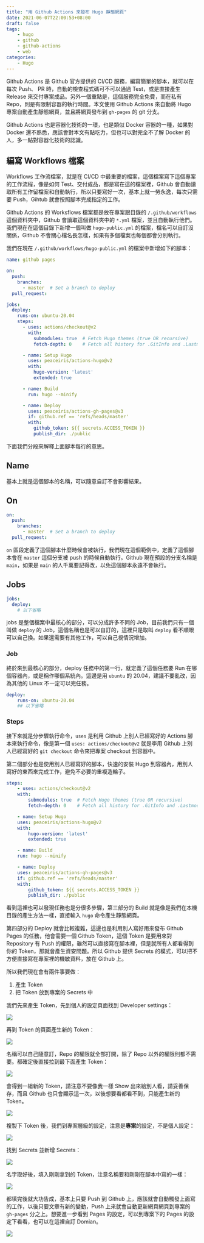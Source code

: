 ```yaml
---
title: "用 Github Actions 來發布 Hugo 靜態網頁"
date: 2021-06-07T22:00:53+08:00
draft: false
tags: 
    - hugo
    - github
    - github-actions
    - web
categories:
    - Hugo
---
```


Github Actions 是 Github 官方提供的 CI/CD 服務，編寫簡單的腳本，就可以在每次 Push、 PR 時，自動的檢查程式碼可不可以通過 Test，或是直接產生 Release 來交付專案成品。另外一個重點是，這個服務完全免費，而在私有 Repo，則是有限制容器的執行時間。本文使用 Github Actions 來自動將 Hugo 專案自動產生靜態網頁，並且將網頁發布到 `gh-pages` 的 git 分支。

<!--more-->

Github Actions 也是容器化技術的一環，也是類似 Docker 容器的一種，如果對 Docker 還不熟悉，應該會對本文有點吃力，但也可以對完全不了解 Docker 的人，多一點對容器化技術的認識。

## 編寫 Workflows 檔案

Workflows 工作流檔案，就是在 CI/CD 中最重要的檔案，這個檔案寫下這個專案的工作流程，像是如何 Test、交付成品，都是寫在這的檔案裡，Github 會自動讀取所有工作留檔案和自動執行，所以只要寫好一次，基本上就一勞永逸，每次只需要 Push，Gihtub 就會按照腳本完成指定的工作。

Github Actions 的 Worksflows 檔案都是放在專案跟目錄的 `/.github/workflows` 這個資料夾中，Github 會讀取這個資料夾中的 `*.yml` 檔案，並且自動執行他們。我們現在在這個目錄下新增一個叫做 `hugo-public.yml` 的檔案，檔名可以自訂沒關係，Github 不會關心檔名長怎樣，如果有多個檔案也每個都會分別執行。

我們在現在 `/.github/workflows/hugo-public.yml` 的檔案中新增如下的腳本：

```yml
name: github pages

on:
  push:
    branches:
      - master  # Set a branch to deploy
  pull_request:

jobs:
  deploy:
    runs-on: ubuntu-20.04
    steps:
      - uses: actions/checkout@v2
        with:
          submodules: true  # Fetch Hugo themes (true OR recursive)
          fetch-depth: 0    # Fetch all history for .GitInfo and .Lastmod

      - name: Setup Hugo
        uses: peaceiris/actions-hugo@v2
        with:
          hugo-version: 'latest'
          extended: true

      - name: Build
        run: hugo --minify

      - name: Deploy
        uses: peaceiris/actions-gh-pages@v3
        if: github.ref == 'refs/heads/master'
        with:
          github_token: ${{ secrets.ACCESS_TOKEN }}
          publish_dir: ./public
```

下面我們分段來解釋上面腳本每行的意思。

## Name

基本上就是這個腳本的名稱，可以隨意自訂不會影響結果。

## On

```yml
on:
  push:
    branches:
      - master  # Set a branch to deploy
  pull_request:
```

`on` 區段定義了這個腳本什麼時候會被執行，我們現在這個範例中，定義了這個腳本會在 `master` 這個分支被 push 的時候自動執行。Github 現在預設的分支名稱是 `main`，如果是 `main` 的人千萬要記得改，以免這個腳本永遠不會執行。

## Jobs

```yml
jobs:
  deploy:
    # 以下省略
```

jobs 是整個檔案中最核心的部分，可以分成許多不同的 Job，目前我們只有一個叫做 `deploy` 的 Job，這個名稱也是可以自訂的，這裡只是取叫 `deploy` 看不順眼可以自己換。如果還需要有其他工作，可以自己視情況增加。

### Job

終於來到最核心的部分，deploy 任務中的第一行，就定義了這個任務要 Run 在哪個容器內，或是稱作哪個系統內。這邊是用 `ubuntu` 的 20.04，建議不要亂改，因為其他的 Linux 不一定可以完任務。

``` yml
deploy:
    runs-on: ubuntu-20.04
    ## 以下省略
```

### Steps

接下來就是分步驟執行命令，`uses` 是利用 Github 上別人已經寫好的 Actions 腳本來執行命令，像是第一個 `uses: actions/checkout@v2` 就是李用 Github 上別人已經寫好的 `git checkout` 命令來把專案 checkout 到容器中。

第二個部分也是使用別人已經寫好的腳本，快速的安裝 Hugo 到容器內，用別人寫好的東西來完成工作，避免不必要的重複造輪子。

```yml
steps:
    - uses: actions/checkout@v2
    with:
        submodules: true  # Fetch Hugo themes (true OR recursive)
        fetch-depth: 0    # Fetch all history for .GitInfo and .Lastmod

    - name: Setup Hugo
    uses: peaceiris/actions-hugo@v2
    with:
        hugo-version: 'latest'
        extended: true

    - name: Build
    run: hugo --minify

    - name: Deploy
    uses: peaceiris/actions-gh-pages@v3
    if: github.ref == 'refs/heads/master'
    with:
        github_token: ${{ secrets.ACCESS_TOKEN }}
        publish_dir: ./public
```

看到這裡也可以發現任務也是分很多步驟，第三部分的 Build 就是像是我們在本機目錄的產生方法一樣，直接輸入 `hugo` 命令產生靜態網頁。

第四部分的 Deploy 就會比較複雜，這邊也是利用別人寫好用來發布 Github Pages 的任務，他會需要一個 Github Token，這個 Token 是要用來對 Repository 有 Push 的權限，雖然可以直接寫在腳本裡，但是就所有人都看得到你的 Token，那就會產生資安問題。所以 Github 提供 Secrets 的模式，可以把不方便直接寫在專案裡的機敏資料，放在 Github 上。

所以我們現在會有兩件事要做：

1. 產生 Token
2. 把 Token 放到專案的 Secrets 中

我們先來產生 Token，先到個人的設定頁面找到 Developer settings：

![](https://raw.githubusercontent.com/TonyPepeBear/ImageBed/main/20210607222716.png)

再到 Token 的頁面產生新的 Token：

![](https://raw.githubusercontent.com/TonyPepeBear/ImageBed/main/20210607222844.png)

名稱可以自己隨意訂，Repo 的權限就全部打開，除了 Repo 以外的權限則都不需要。都確定後直接拉到最下面產生 Token：

![](https://raw.githubusercontent.com/TonyPepeBear/ImageBed/main/20210607223119.png)

會得到一組新的 Token，請注意不要像我一樣 Show 出來給別人看，請妥善保存，而且 Github 也只會顯示這一次，以後想要看都看不到，只能產生新的 Token。

![](https://raw.githubusercontent.com/TonyPepeBear/ImageBed/main/20210607223221.png)

複製下 Token 後，我們到專案層級的設定，注意是**專案**的設定，不是個人設定：

![](https://raw.githubusercontent.com/TonyPepeBear/ImageBed/main/20210607223843.png)

找到 Secrets 並新增 Secrets：

![](https://raw.githubusercontent.com/TonyPepeBear/ImageBed/main/20210607224004.png)

名字取好後，填入剛剛拿到的 Token，注意名稱要和剛剛在腳本中寫的一樣：

![](https://raw.githubusercontent.com/TonyPepeBear/ImageBed/main/20210607224102.png)

都填完後就大功告成，基本上只要 Push 到 Github 上，應該就會自動觸發上面寫的工作，以後只要文章有新的變動，Push 上來就會自動更新網頁網頁到專案的 `gh-pages` 分之上。想要進一步看到 Pages 的設定，可以到專案下的 Pages 的設定下看看，也可以在這裡自訂 Domian。

![](https://raw.githubusercontent.com/TonyPepeBear/ImageBed/main/20210607224634.png)

